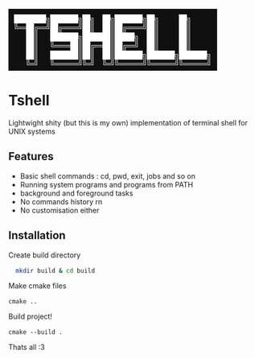 
![Tshell Logo](./tshell_art.png)

# Tshell

Lightwight shity (but this is my own) implementation of terminal shell for UNIX systems

## Features

- Basic shell commands : cd, pwd, exit, jobs and so on
- Running system programs and programs from PATH
- background and foreground tasks
- No commands history rn
- No customisation either


## Installation

Create build directory

```bash
  mkdir build & cd build
```

Make cmake files

```
cmake ..
```

Build project!

```
cmake --build .
```

Thats all :3

